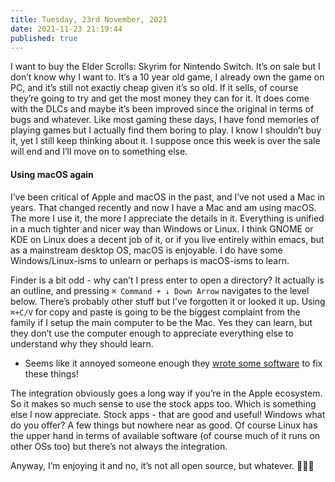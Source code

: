 ```yaml
---
title: Tuesday, 23rd November, 2021
date: 2021-11-23 21:19:44
published: true
---
```


I want to buy the Elder Scrolls: Skyrim for Nintendo Switch. It’s on sale but I don’t know why I want to. It’s a 10 year old game, I already own the game on PC, and it’s still not exactly cheap given it’s so old. If it sells, of course they’re going to try and get the most money they can for it. It does come with the DLCs and maybe it’s been improved since the original in terms of bugs and whatever. Like most gaming these days, I have fond memories of playing games but I actually find them boring to play. I know I shouldn’t buy it, yet I still keep thinking about it. I suppose once this week is over the sale will end and I’ll move on to something else.

#### Using macOS again

I’ve been critical of Apple and macOS in the past, and I’ve not used a Mac in years. That changed recently and now I have a Mac and am using macOS. The more I use it, the more I appreciate the details in it. Everything is unified in a much tighter and nicer way than Windows or Linux. I think GNOME or KDE on Linux does a decent job of it, or if you live entirely within emacs, but as a mainstream desktop OS, macOS is enjoyable. I do have some Windows/Linux-isms to unlearn or perhaps is macOS-isms to learn.

Finder is a bit odd - why can’t I press enter to open a directory? It actually is an outline, and pressing `⌘ Command + ↓ Down Arrow` navigates to the level below. There’s probably other stuff but I’ve forgotten it or looked it up. Using `⌘+C/V` for copy and paste is going to be the biggest complaint from the family if I setup the main computer to be the Mac. Yes they can learn, but they don’t use the computer enough to appreciate everything else to understand why they should learn.

* Seems like it annoyed someone enough they [wrote some software](http://www.trankynam.com/xtrafinder/) to fix these things!

The integration obviously goes a long way if you’re in the Apple ecosystem. So it makes so much sense to use the stock apps too. Which is something else I now appreciate. Stock apps - that are good and useful! Windows what do you offer? A few things but nowhere near as good. Of course Linux has the upper hand in terms of available software (of course much of it runs on other OSs too) but there’s not always the integration.

Anyway, I’m enjoying it and no, it’s not all open source, but whatever. 🤷🏼‍♂️